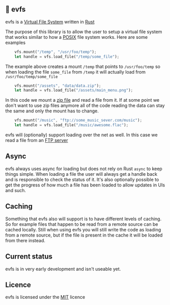 ## 📁 evfs

evfs is a [Virtual File System](https://en.wikipedia.org/wiki/Virtual_file_system) written in [Rust](https://www.rust-lang.org)

The purpose of this library is to allow the user to setup a virtual file system that works similar to how a [POSIX](https://en.wikipedia.org/wiki/POSIX) file system works. Here are some examples

```Rust
    vfs.mount("/temp", "/usr/foo/temp");
    let handle = vfs.load_file("/temp/some_file");
```

The example above creates a mount `/temp` that points to `/usr/foo/temp` so when loading the file `some_file` from `/temp` it will actually load from `/usr/foo/temp/some_file`

```Rust
    vfs.mount("/assets", "data/data.zip");
    let handle = vfs.load_file("/assets/main_menu.png");
```

In this code we mount a [zip file](https://en.wikipedia.org/wiki/Zip_(file_format)) and read a file from it. If at some point we don't want to use zip files anymore all of the code reading the data can stay the same and only the mount has to change.

```Rust
    vfs.mount("/music", "ftp://some_music_sever.com/music");
    let handle = vfs.load_file("/music/awesome.flac");
```

evfs will (optionally) support loading over the net as well. In this case we read a file from an [FTP server](https://en.wikipedia.org/wiki/File_Transfer_Protocol)

## Async

evfs always uses async for loading but does not rely on Rust `async` to keep things simple. When loading a file the user will always get a handle back and is responsible to check the status of it. It's also optionally possible to get the progress of how much a file has been loaded to allow updates in UIs and such.

## Caching

Something that evfs also will support is to have different levels of caching. So for example files that happen to be read from a remote source can be cached locally. Still when using evfs you will still write the code as loading from a remote source, but if the file is present in the cache it will be loaded from there instead.

## Current status

evfs is in very early development and isn't useable yet.

## Licence

evfs is licensed under the [MIT](https://en.wikipedia.org/wiki/MIT_License) licence
